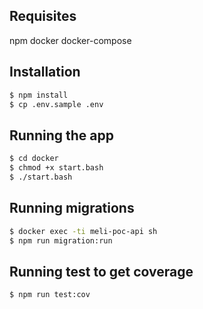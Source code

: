 ## Requisites
npm
docker
docker-compose

## Installation

```bash
$ npm install
$ cp .env.sample .env
```

## Running the app

```bash
$ cd docker
$ chmod +x start.bash
$ ./start.bash
```
## Running migrations

```bash
$ docker exec -ti meli-poc-api sh
$ npm run migration:run
```

## Running test to get coverage

```bash
$ npm run test:cov
```